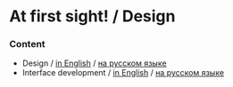 # At first sight! / Design

### Content

- Design / [in English](./docs/en/design.md) / [на русском языке](./docs/ru/design.md)
- Interface development / [in English](./docs/en/interface.md) / [на русском языке](./docs/ru/interface.md)

